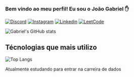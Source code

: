 ### Bem vindo ao meu perfil! Eu sou o João Gabriel ✋

[![Discord](https://img.shields.io/badge/Discord-7289DA?style=for-the-badge&logo=discord&logoColor=white)](https://discord.com/users/itz.gabe)
[![Instagram](https://img.shields.io/badge/Instagram-E4405F?style=for-the-badge&logo=instagram&logoColor=white)](https://instagram.com/gabriel.kyar3)
[![Linkedin](https://img.shields.io/badge/LinkedIn-0077B5?style=for-the-badge&logo=linkedin&logoColor=white)](https://www.linkedin.com/in/joão-gabriel-alves-6039871b9)
[![LeetCode](https://img.shields.io/badge/-LeetCode-FFA116?style=for-the-badge&logo=LeetCode&logoColor=black)](https://leetcode.com/itsGabe/)

![Gabriel's GitHub stats](https://github-readme-stats.vercel.app/api?username=its-gabe&show_icons=true&theme=dracula)


## Técnologias que mais utilizo

![Top Langs](https://github-readme-stats.vercel.app/api/top-langs/?username=its-gabe&hide_progress=false&theme=dracula)

Atualmente estudando para entrar na carreira de dados
